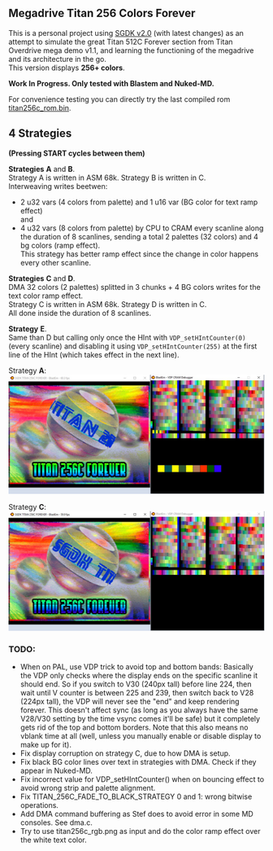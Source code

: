 ## Megadrive Titan 256 Colors Forever

This is a personal project using [SGDK v2.0](https://github.com/Stephane-D/SGDK) (with latest changes) 
as an attempt to simulate the great Titan 512C Forever section from Titan Overdrive mega demo v1.1, 
and learning the functioning of the megadrive and its architecture in the go.  
This version displays **256+ colors**.

**Work In Progress. Only tested with Blastem and Nuked-MD.**

For convenience testing you can directly try the last compiled rom [titan256c_rom.bin](titan256c_rom.bin?raw=true "titan256c_rom.bin").

## 4 Strategies  

**(Pressing START cycles between them)**  

**Strategies** **A** and **B**.  
Strategy A is written in ASM 68k. Strategy B is written in C.  
Interweaving writes beetwen:  
- 2 u32 vars (4 colors from palette) and 1 u16 var (BG color for text ramp effect)  
and
- 4 u32 vars (8 colors from palette)
by CPU to CRAM every scanline along the duration of 8 scanlines, sending a total 2 palettes (32 colors) and 4 bg colors (ramp effect).  
This strategy has better ramp effect since the change in color happens every other scanline.

**Strategies** **C** and **D**.  
DMA 32 colors (2 palettes) splitted in 3 chunks + 4 BG colors writes for the text color ramp effect.  
Strategy C is written in ASM 68k. Strategy D is written in C.  
All done inside the duration of 8 scanlines.

**Strategy** **E**.  
Same than D but calling only once the HInt with `VDP_setHIntCounter(0)` (every scanline) and disabling it using 
`VDP_setHIntCounter(255)` at the first line of the HInt (which takes effect in the next line).

Strategy **A**:  
![titan_cpu.jpg](screenshots/titan_cpu.jpg?raw=true "titan_cpu.jpg")

Strategy **C**:  
![titan_dma.jpg](screenshots/titan_dma.jpg?raw=true "titan_dma.jpg")


### TODO:
- When on PAL, use VDP trick to avoid top and bottom bands:
Basically the VDP only checks where the display ends on the specific scanline it should end.
So if you switch to V30 (240px tall) before line 224, then wait until V counter is between 225 and 239, then switch back to V28 (224px tall), 
the VDP will never see the "end" and keep rendering forever.
This doesn't affect sync (as long as you always have the same V28/V30 setting by the time vsync comes it'll be safe) but it completely gets 
rid of the top and bottom borders.
Note that this also means no vblank time at all (well, unless you manually enable or disable display to make up for it).
- Fix display corruption on strategy C, due to how DMA is setup.
- Fix black BG color lines over text in strategies with DMA. Check if they appear in Nuked-MD.
- Fix incorrect value for VDP_setHIntCounter() when on bouncing effect to avoid wrong strip and palette alignment.
- Fix TITAN_256C_FADE_TO_BLACK_STRATEGY 0 and 1: wrong bitwise operations.
- Add DMA command buffering as Stef does to avoid error in some MD consoles. See dma.c.
- Try to use titan256c_rgb.png as input and do the color ramp effect over the white text color.
